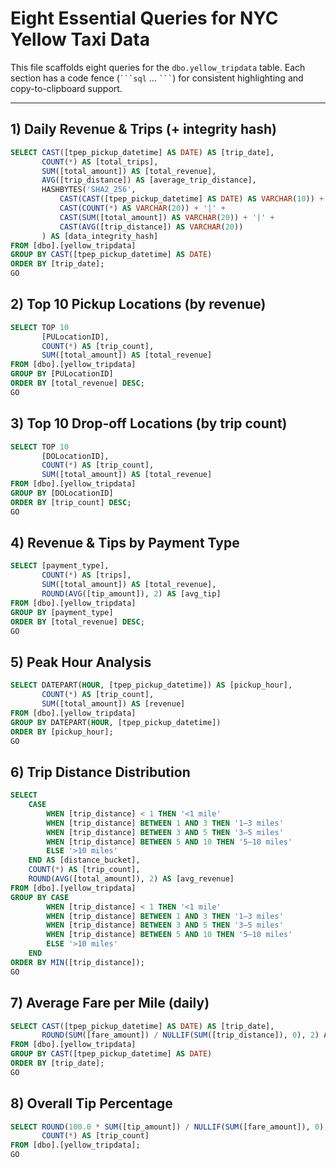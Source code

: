# Eight Essential Queries for NYC Yellow Taxi Data

This file scaffolds eight queries for the `dbo.yellow_tripdata` table. Each section has a code fence (` ```sql ` … ` ``` `) for consistent highlighting and copy-to-clipboard support.

---

## 1) Daily Revenue & Trips (+ integrity hash)

```sql
SELECT CAST([tpep_pickup_datetime] AS DATE) AS [trip_date],
       COUNT(*) AS [total_trips],
       SUM([total_amount]) AS [total_revenue],
       AVG([trip_distance]) AS [average_trip_distance],
       HASHBYTES('SHA2_256', 
           CAST(CAST([tpep_pickup_datetime] AS DATE) AS VARCHAR(10)) + '|' +
           CAST(COUNT(*) AS VARCHAR(20)) + '|' +
           CAST(SUM([total_amount]) AS VARCHAR(20)) + '|' +
           CAST(AVG([trip_distance]) AS VARCHAR(20))
       ) AS [data_integrity_hash]
FROM [dbo].[yellow_tripdata]
GROUP BY CAST([tpep_pickup_datetime] AS DATE)
ORDER BY [trip_date];
GO
```

## 2) Top 10 Pickup Locations (by revenue)
```sql
SELECT TOP 10
       [PULocationID],
       COUNT(*) AS [trip_count],
       SUM([total_amount]) AS [total_revenue]
FROM [dbo].[yellow_tripdata]
GROUP BY [PULocationID]
ORDER BY [total_revenue] DESC;
GO
```

## 3) Top 10 Drop-off Locations (by trip count)
```sql
SELECT TOP 10
       [DOLocationID],
       COUNT(*) AS [trip_count],
       SUM([total_amount]) AS [total_revenue]
FROM [dbo].[yellow_tripdata]
GROUP BY [DOLocationID]
ORDER BY [trip_count] DESC;
GO
```

## 4) Revenue & Tips by Payment Type
```sql
SELECT [payment_type],
       COUNT(*) AS [trips],
       SUM([total_amount]) AS [total_revenue],
       ROUND(AVG([tip_amount]), 2) AS [avg_tip]
FROM [dbo].[yellow_tripdata]
GROUP BY [payment_type]
ORDER BY [total_revenue] DESC;
GO
```
## 5) Peak Hour Analysis
```sql
SELECT DATEPART(HOUR, [tpep_pickup_datetime]) AS [pickup_hour],
       COUNT(*) AS [trip_count],
       SUM([total_amount]) AS [revenue]
FROM [dbo].[yellow_tripdata]
GROUP BY DATEPART(HOUR, [tpep_pickup_datetime])
ORDER BY [pickup_hour];
GO
```

## 6) Trip Distance Distribution 
```sql
SELECT
    CASE
        WHEN [trip_distance] < 1 THEN '<1 mile'
        WHEN [trip_distance] BETWEEN 1 AND 3 THEN '1–3 miles'
        WHEN [trip_distance] BETWEEN 3 AND 5 THEN '3–5 miles'
        WHEN [trip_distance] BETWEEN 5 AND 10 THEN '5–10 miles'
        ELSE '>10 miles'
    END AS [distance_bucket],
    COUNT(*) AS [trip_count],
    ROUND(AVG([total_amount]), 2) AS [avg_revenue]
FROM [dbo].[yellow_tripdata]
GROUP BY CASE
        WHEN [trip_distance] < 1 THEN '<1 mile'
        WHEN [trip_distance] BETWEEN 1 AND 3 THEN '1–3 miles'
        WHEN [trip_distance] BETWEEN 3 AND 5 THEN '3–5 miles'
        WHEN [trip_distance] BETWEEN 5 AND 10 THEN '5–10 miles'
        ELSE '>10 miles'
    END
ORDER BY MIN([trip_distance]);
GO
```

## 7) Average Fare per Mile (daily)
```sql
SELECT CAST([tpep_pickup_datetime] AS DATE) AS [trip_date],
       ROUND(SUM([fare_amount]) / NULLIF(SUM([trip_distance]), 0), 2) AS [avg_fare_per_mile]
FROM [dbo].[yellow_tripdata]
GROUP BY CAST([tpep_pickup_datetime] AS DATE)
ORDER BY [trip_date];
GO
```

## 8) Overall Tip Percentage
```sql
SELECT ROUND(100.0 * SUM([tip_amount]) / NULLIF(SUM([fare_amount]), 0), 2) AS [tip_percent],
       COUNT(*) AS [trip_count]
FROM [dbo].[yellow_tripdata];
GO
```